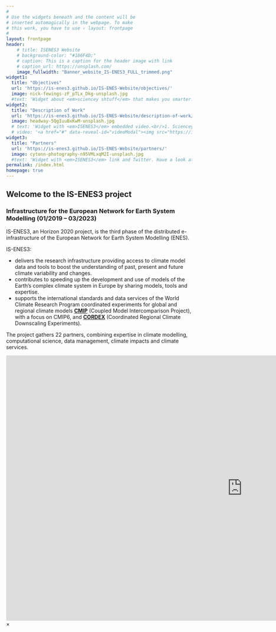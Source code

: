 ```yaml
---
#
# Use the widgets beneath and the content will be
# inserted automagically in the webpage. To make
# this work, you have to use › layout: frontpage
#
layout: frontpage
header:
    # title: ISENES3 Website
    # background-color: "#186F4D;"
    # caption: This is a caption for the header image with link
    # caption_url: https://unsplash.com/
    image_fullwidth: "Banner_website_IS-ENES3_FULL_trimmed.png"
widget1:
  title: "Objectives"
  url: 'https://is-enes3.github.io/IS-ENES-Website/objectives/'
  image: nick-fewings-zF_pTLx_Dkg-unsplash.jpg
  #text: 'Widget about <em>sciencey shtuff</em> that makes you smarter.'
widget2:
  title: "Description of Work"
  url: 'https://is-enes3.github.io/IS-ENES-Website/description-of-work/'
  image: headway-5QgIuuBxKwM-unsplash.jpg
  # text: 'Widget with <em>ISENES3</em> embedded video.<br/>1. Sciencey Shtuff 1<br/>2. Sciencey Shtuff 2'
  # video: '<a href="#" data-reveal-id="videoModal"><img src="https://is-enes3.github.io/IS-ENES-Website/images/porsche962Cvideo.jpg" width="302" height="182" alt=""/></a>'
widget3:
  title: "Partners"
  url: 'https://is-enes3.github.io/IS-ENES-Website/partners/'
  image: cytonn-photography-n95VMLxqM2I-unsplash.jpg 
  #text: 'Widget with <em>ISENES3</em> link and Twitter. Have a look at our <a href="https://is.enes.org/project/partners">ISENES3 Partners List</a> and call us at Twitter <a href="https://twitter.com/search?q=%23ISENES3">@ISENES3</a>.'
permalink: /index.html
homepage: true
---
```


## Welcome to the IS-ENES3 project
### Infrastructure for the European Network for Earth System Modelling (01/2019 – 03/2023)

IS-ENES3, an Horizon 2020 project, is the third phase of the distributed e-infrastructure of the European Network for Earth System Modelling (ENES). 

IS-ENES3: 
-	delivers the research infrastructure providing access to climate model data and tools to boost the understanding of past, present and future climate variability and changes.
-	contributes to speeding up the development and use of models of the Earth’s complex climate system in Europe by sharing models, tools and expertise.
-	supports the international standards and data services of the World Climate Research Program coordinated experiments for global and regional climate models **[CMIP](https://www.wcrp-climate.org/wgcm-cmip)** (Coupled Model Intercomparison Project), with a focus on CMIP6, and **[CORDEX](https://cordex.org/)** (Coordinated Regional Climate Downscaling Experiments). 

The project gathers 22 partners, combining expertise in climate modelling, computational science, data management, climate impacts and climate services.  



<div id="videoModal" class="reveal-modal large" data-reveal="">
  <div class="flex-video widescreen vimeo" style="display: block;">
    <iframe width="1280" height="720" src="https://www.youtube.com/embed/BHMqckkh52g" frameborder="0" allowfullscreen></iframe>
  </div>
  <a class="close-reveal-modal">&#215;</a>
</div>
